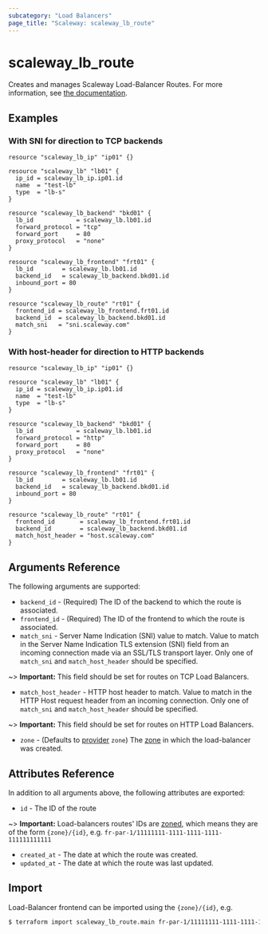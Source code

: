 ```yaml
---
subcategory: "Load Balancers"
page_title: "Scaleway: scaleway_lb_route"
---
```


# scaleway_lb_route

Creates and manages Scaleway Load-Balancer Routes. 
For more information, see [the documentation](https://www.scaleway.com/en/developers/api/load-balancer/zoned-api/#path-route).

## Examples

### With SNI for direction to TCP backends

```hcl
resource "scaleway_lb_ip" "ip01" {}

resource "scaleway_lb" "lb01" {
  ip_id = scaleway_lb_ip.ip01.id
  name  = "test-lb"
  type  = "lb-s"
}

resource "scaleway_lb_backend" "bkd01" {
  lb_id            = scaleway_lb.lb01.id
  forward_protocol = "tcp"
  forward_port     = 80
  proxy_protocol   = "none"
}

resource "scaleway_lb_frontend" "frt01" {
  lb_id        = scaleway_lb.lb01.id
  backend_id   = scaleway_lb_backend.bkd01.id
  inbound_port = 80
}

resource "scaleway_lb_route" "rt01" {
  frontend_id = scaleway_lb_frontend.frt01.id
  backend_id  = scaleway_lb_backend.bkd01.id
  match_sni   = "sni.scaleway.com"
}
```

### With host-header for direction to HTTP backends

```hcl
resource "scaleway_lb_ip" "ip01" {}

resource "scaleway_lb" "lb01" {
  ip_id = scaleway_lb_ip.ip01.id
  name  = "test-lb"
  type  = "lb-s"
}

resource "scaleway_lb_backend" "bkd01" {
  lb_id            = scaleway_lb.lb01.id
  forward_protocol = "http"
  forward_port     = 80
  proxy_protocol   = "none"
}

resource "scaleway_lb_frontend" "frt01" {
  lb_id        = scaleway_lb.lb01.id
  backend_id   = scaleway_lb_backend.bkd01.id
  inbound_port = 80
}

resource "scaleway_lb_route" "rt01" {
  frontend_id       = scaleway_lb_frontend.frt01.id
  backend_id        = scaleway_lb_backend.bkd01.id
  match_host_header = "host.scaleway.com"
}
```

## Arguments Reference

The following arguments are supported:

- `backend_id` - (Required) The ID of the backend to which the route is associated.
- `frontend_id` - (Required) The ID of the frontend to which the route is associated.
- `match_sni` - Server Name Indication (SNI) value to match. Value to match in the Server Name Indication TLS extension (SNI) field from an incoming connection made via an SSL/TLS transport layer.
  Only one of `match_sni` and `match_host_header` should be specified.

~> **Important:** This field should be set for routes on TCP Load Balancers.

- `match_host_header` - HTTP host header to match. Value to match in the HTTP Host request header from an incoming connection.
  Only one of `match_sni` and `match_host_header` should be specified.  

~> **Important:** This field should be set for routes on HTTP Load Balancers.

- `zone` - (Defaults to [provider](../index.md#zone) `zone`) The [zone](../guides/regions_and_zones.md#zones) in which the load-balancer was created.

## Attributes Reference

In addition to all arguments above, the following attributes are exported:

- `id` - The ID of the route

~> **Important:** Load-balancers routes' IDs are [zoned](../guides/regions_and_zones.md#resource-ids), which means they are of the form `{zone}/{id}`, e.g. `fr-par-1/11111111-1111-1111-1111-111111111111`

- `created_at` - The date at which the route was created.
- `updated_at` - The date at which the route was last updated.

## Import

Load-Balancer frontend can be imported using the `{zone}/{id}`, e.g.

```bash
$ terraform import scaleway_lb_route.main fr-par-1/11111111-1111-1111-1111-111111111111
```

